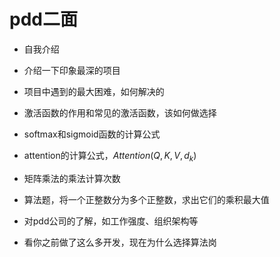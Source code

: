 # pdd二面

<!--more-->

- 自我介绍
- 介绍一下印象最深的项目
- 项目中遇到的最大困难，如何解决的

- 激活函数的作用和常见的激活函数，该如何做选择
- softmax和sigmoid函数的计算公式

- attention的计算公式，$Attention(Q,K,V,d_k)$
- 矩阵乘法的乘法计算次数

- 算法题，将一个正整数分为多个正整数，求出它们的乘积最大值

- 对pdd公司的了解，如工作强度、组织架构等
- 看你之前做了这么多开发，现在为什么选择算法岗


